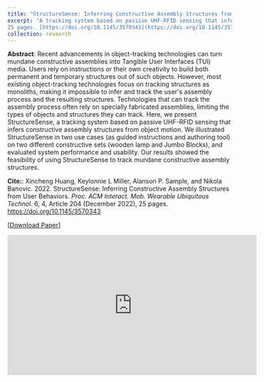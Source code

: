 ```yaml
---
title: "StructureSense: Inferring Constructive Assembly Structures from User Behaviors (IMWUT, Dec, 2022)"
excerpt: "A tracking system based on passive UHF-RFID sensing that infers constructive assembly structures from object motion. <br/><br/><b>Cite</b>: Xincheng Huang, Keylonnie L Miller, Alanson P. Sample, and Nikola Banovic. 2022. StructureSense: Inferring Constructive Assembly Structures from User Behaviors. <i>Proc. ACM Interact. Mob. Wearable Ubiquitous Technol</i>. 6, 4, Article 204 (December 2022),
25 pages. [https://doi.org/10.1145/3570343](https://doi.org/10.1145/3570343) <br/><img src='/images/StructureSense.png' width='800'><br/>[[video](https://youtu.be/k4AENLKKiLY)][[project page](https://peter-pater.github.io/research/research-1/)][[PDF](https://peter-pater.github.io/files/StructureSense_Paper.pdf)]"
collection: research
---
```


<b>Abstract</b>: Recent advancements in object-tracking technologies can turn mundane constructive assemblies into Tangible User Interfaces (TUI) media. Users rely on instructions or their own creativity to build both permanent and temporary structures out of such objects. However, most existing object-tracking technologies focus on tracking structures as monoliths, making it impossible to infer and track the user's assembly process and the resulting structures. Technologies that can track the assembly process often rely on specially fabricated assemblies, limiting the types of objects and structures they can track. Here, we present StructureSense, a tracking system based on passive UHF-RFID sensing that infers constructive assembly structures from object motion. We illustrated StructureSense in two use cases (as guided instructions and authoring tool) on two different constructive sets (wooden lamp and Jumbo Blocks), and evaluated system performance and usability. Our results showed the feasibility of using StructureSense to track mundane constructive assembly structures.

<b>Cite:</b>: Xincheng Huang, Keylonnie L Miller, Alanson P. Sample, and Nikola Banovic. 2022. StructureSense: Inferring Constructive Assembly Structures from User Behaviors. <i>Proc. ACM Interact. Mob. Wearable Ubiquitous Technol</i>. 6, 4, Article 204 (December 2022), 25 pages. <a href="https://doi.org/10.1145/3570343" target="_blank">https://doi.org/10.1145/3570343</a>

[[Download Paper](https://peter-pater.github.io/files/StructureSense_Paper.pdf)]

<iframe width="560" height="315" src="https://www.youtube.com/embed/k4AENLKKiLY" title="YouTube video player" frameborder="0" allow="accelerometer; autoplay; clipboard-write; encrypted-media; gyroscope; picture-in-picture" allowfullscreen></iframe>